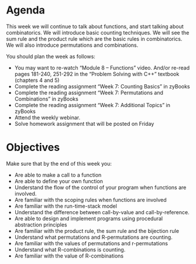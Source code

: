 # Agenda
This week we will continue to talk about functions, and start talking about combinatorics. We will introduce basic counting techniques. We will see the sum rule and the product rule which are the basic rules in combinatorics. We will also introduce permutations and combinations.

You should plan the week as follows:

* You may want to re-watch “Module 8 – Functions” video. And/or re-read pages 181-240, 251-292 in the “Problem Solving with C++” textbook (chapters 4 and 5)
* Complete the reading assignment “Week 7: Counting Basics” in zyBooks
* Complete the reading assignment “Week 7: Permutations and Combinations” in zyBooks
* Complete the reading assignment “Week 7: Additional Topics” in zyBooks
* Attend the weekly webinar.
* Solve homework assignment that will be posted on Friday 

# Objectives
Make sure that by the end of this week you:

* Are able to make a call to a function
* Are able to define your own function
* Understand the flow of the control of your program when functions are involved.
* Are familiar with the scoping rules when functions are involved
* Are familiar with the run-time-stack model
* Understand the difference between call-by-value and call-by-reference.
* Are able to design and implement programs using procedural abstraction principles 
* Are familiar with the product rule, the sum rule and the bijection rule
* Understand what permutations and R-permutations are counting.
* Are familiar with the values of permutations and r-permutations 
* Understand what R-combinations is counting.
* Are familiar with the value of R-combinations
